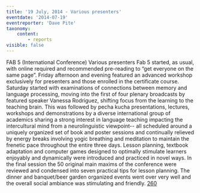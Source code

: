 ```yaml
---
title: '19 July, 2014 - Various presenters'
eventdate: '2014-07-19'
eventreporter: 'Dave Pite'
taxonomy:
    content:
        - reports
visible: false
---
```


FAB 5 (International Conference)
Various presenters
Fab 5 started, as usual, with online required and recommended pre-reading to “get everyone on the same page”. Friday afternoon and evening featured an advanced workshop exclusively for presenters and those enrolled in the certificate course. Saturday started with examinations of connections between memory and language processing, moving into the first of four plenary broadcasts by featured speaker Vanessa Rodriguez, shifting focus from the learning to the teaching brain. This was followed by pecha kucha presentations, lectures, workshops and demonstrations by a diverse international group of academics sharing a strong interest in language teaching impacting the intercultural mind from a neurolinguistic viewpoint-- all scheduled around a uniquely organized set of book and poster sessions and continually relieved by energy breaks involving yogic breathing and meditation to maintain the frenetic pace throughout the entire three days.  Lesson planning, textbook adaptation and computer games designed to optimally stimulate learners enjoyably and dynamically were introduced and practiced in novel ways. In the final session the 50 original main maxims of the conference were reviewed and condensed into seven practical tips for lesson planning.
The dinner and banquet/beer garden organized events went over very well and the overall social ambiance was stimulating and friendly.
<a href="/chapters/kq/schedule/2014/july/19">260</a>
